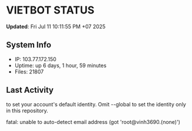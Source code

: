 # VIETBOT STATUS
**Updated**: Fri Jul 11 10:11:55 PM +07 2025

## System Info
- IP: 103.77.172.150
- Uptime: up 6 days, 1 hour, 59 minutes
- Files: 21807

## Last Activity

to set your account's default identity.
Omit --global to set the identity only in this repository.

fatal: unable to auto-detect email address (got 'root@vinh3690.(none)')
